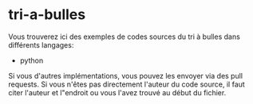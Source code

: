 # tri-a-bulles

Vous trouverez ici des exemples de codes sources du tri à bulles dans différents langages:
 - python
 
 
Si vous d'autres implémentations, vous pouvez les envoyer via des pull requests.
Si vous n'êtes pas directement l'auteur du code source, il faut citer l'auteur et l"endroit ou vous l'avez trouvé au début du fichier.




